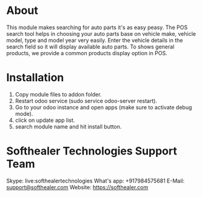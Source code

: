 About
============
This module makes searching for auto parts it's as easy peasy. The POS search tool helps in choosing your auto parts base on vehicle make, vehicle model, type and model year very easily. Enter the vehicle details in the search field so it will display available auto parts. To shows general products, we provide a common products display option in POS.


Installation
============
1) Copy module files to addon folder.
2) Restart odoo service (sudo service odoo-server restart).
3) Go to your odoo instance and open apps (make sure to activate debug mode).
4) click on update app list. 
5) search module name and hit install button.

Softhealer Technologies Support Team
=====================================
Skype: live:softhealertechnologies
What's app: +917984575681
E-Mail: support@softhealer.com
Website: https://softhealer.com

